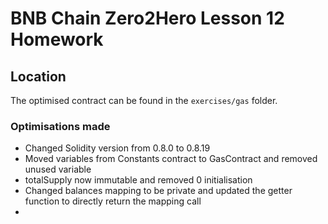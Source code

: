 # BNB Chain Zero2Hero Lesson 12 Homework

## Location

The optimised contract can be found in the `exercises/gas` folder.

### Optimisations made

- Changed Solidity version from 0.8.0 to 0.8.19
- Moved variables from Constants contract to GasContract and removed unused variable
- totalSupply now immutable and removed 0 initialisation
- Changed balances mapping to be private and updated the getter function to directly return the mapping call
-
